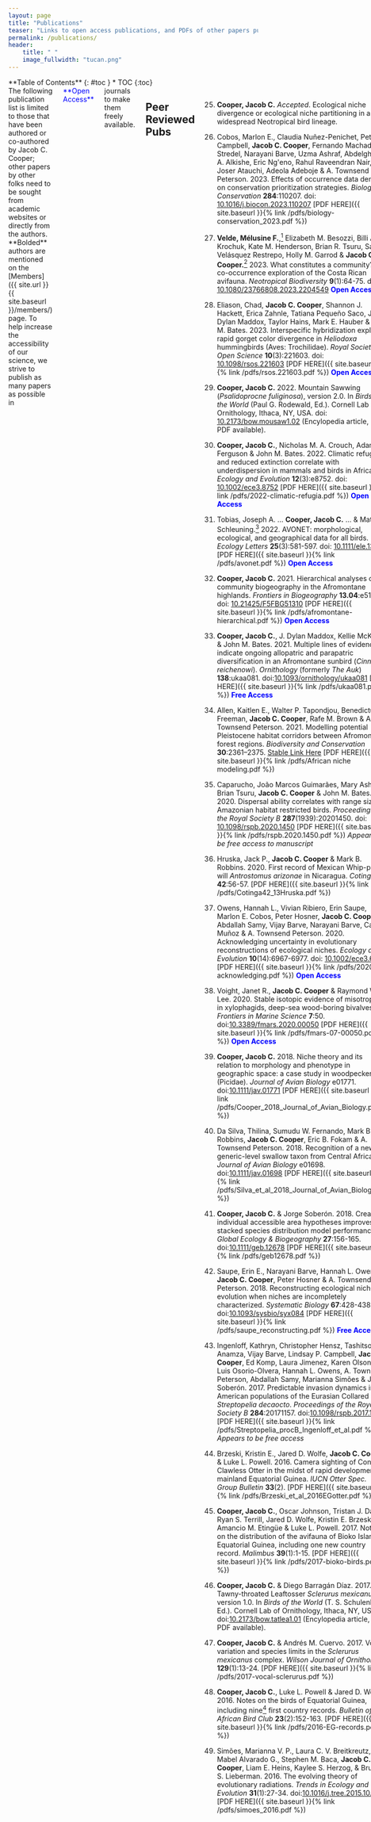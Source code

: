 ```yaml
---
layout: page
title: "Publications"
teaser: "Links to open access publications, and PDFs of other papers published."
permalink: /publications/
header:
    title: " "
    image_fullwidth: "tucan.png"
---
```

<div class="row">
<div class="medium-4 medium-push-8 columns" markdown="1">
<div class="panel radius" markdown="1">
**Table of Contents**
{: #toc }
*  TOC
{:toc}
</div>
</div><!-- /.medium-4.columns -->

<div class="medium-8 medium-pull-4 columns" markdown="1">
The following publication list is limited to those that have been authored or co-authored by Jacob C. Cooper; other papers by other folks need to be sought from academic websites or directly from the authors. **Bolded** authors are mentioned on the [Members]({{ site.url }}{{ site.baseurl }}/members/) page. To help increase the accessibility of our science, we strive to publish as many papers as possible in <span style="color:blue">**Open Access**</span> journals to make them freely available.

## Peer Reviewed Pubs

25. **Cooper, Jacob C.** *Accepted*. Ecological niche divergence or ecological niche partitioning in a widespread Neotropical bird lineage.

24. Cobos, Marlon E., Claudia Nuñez-Penichet, Peter D. Campbell, **Jacob C. Cooper**, Fernando Machado-Stredel, Narayani Barve, Uzma Ashraf, Abdelghafar A. Alkishe, Eric Ng'eno, Rahul Raveendran Nair, P. Joser Atauchi, Adeola Adeboje & A. Townsend Peterson. 2023. Effects of occurrence data density on conservation prioritization strategies. *Biological Conservation* **284**:110207. doi: [10.1016/j.biocon.2023.110207](https://doi.org/10.1016/j.biocon.2023.110207) [PDF HERE]({{ site.baseurl }}{% link /pdfs/biology-conservation_2023.pdf %})

23. **Velde, Mélusine F.**,[^3] Elizabeth M. Besozzi, Billi A. Krochuk, Kate M. Henderson, Brian R. Tsuru, Sara Velásquez Restrepo, Holly M. Garrod & **Jacob C. Cooper.**[^3] 2023. What constitutes a community? A co-occurrence exploration of the Costa Rican avifauna. *Neotropical Biodiversity* **9**(1):64-75. doi: [10.1080/23766808.2023.2204549](https://doi.org/10.1080/23766808.2023.2204549) <span style="color:blue">**Open Access**</span>
    
22. Eliason, Chad, **Jacob C. Cooper**, Shannon J. Hackett, Erica Zahnle, Tatiana Pequeño Saco, J. Dylan Maddox, Taylor Hains, Mark E. Hauber & John M. Bates. 2023. Interspecific hybridization explains rapid gorget color divergence in *Heliodoxa* hummingbirds (Aves:  Trochilidae). *Royal Society Open Science* **10**(3):221603. doi: [10.1098/rsos.221603](https://doi.org/10.1098/rsos.221603) [PDF HERE]({{ site.baseurl }}{% link /pdfs/rsos.221603.pdf %}) <span style="color:blue">**Open Access**</span>
	
21. **Cooper, Jacob C.** 2022. Mountain Sawwing (*Psalidoprocne fuliginosa*), version 2.0. In *Birds of the World* (Paul G. Rodewald, Ed.). Cornell Lab of Ornithology, Ithaca, NY, USA. doi: [10.2173/bow.mousaw1.02](https://doi.org/10.2173/bow.mousaw1.02) (Encylopedia article, no PDF available).
	
20. **Cooper, Jacob C.**, Nicholas M. A. Crouch, Adam W. Ferguson & John M. Bates. 2022. Climatic refugia and reduced extinction correlate with underdispersion in mammals and birds in Africa. *Ecology and Evolution* **12**(3):e8752. doi: [10.1002/ece3.8752](https://doi.org/10.1002/ece3.8752) [PDF HERE]({{ site.baseurl }}{% link /pdfs/2022-climatic-refugia.pdf %}) <span style="color:blue">**Open Access**</span>
	
19. Tobias, Joseph A. ... **Cooper, Jacob C.** ... & Matthias Schleuning.[^2] 2022. AVONET: morphological, ecological, and geographical data for all birds. *Ecology Letters* **25**(3):581-597. doi: [10.1111/ele.13898](https://doi.org/10.1111/ele.13898) [PDF HERE]({{ site.baseurl }}{% link /pdfs/avonet.pdf %}) <span style="color:blue">**Open Access**</span>
	
18. **Cooper, Jacob C.** 2021. Hierarchical analyses of community biogeography in the Afromontane highlands. *Frontiers in Biogeography* **13.04**:e51310. doi: [10.21425/F5FBG51310](https://doi.org/10.21425/F5FBG51310) [PDF HERE]({{ site.baseurl }}{% link /pdfs/afromontane-hierarchical.pdf %}) <span style="color:blue">**Open Access**</span>
	
17. **Cooper, Jacob C.**, J. Dylan Maddox, Kellie McKague & John M. Bates. 2021. Multiple lines of evidence indicate ongoing allopatric and parapatric diversification in an Afromontane sunbird (*Cinnyris reichenowi*). *Ornithology* (formerly *The Auk*) **138**:ukaa081. doi:[10.1093/ornithology/ukaa081](https://doi.org/10.1093/ornithology/ukaa081) [PDF HERE]({{ site.baseurl }}{% link /pdfs/ukaa081.pdf %}) <span style="color:blue">**Free Access**</span>
	
16. Allen, Kaitlen E., Walter P. Tapondjou, Benedictus Freeman, **Jacob C. Cooper**, Rafe M. Brown & A. Townsend Peterson. 2021. Modelling potential Pleistocene habitat corridors between Afromontane forest regions. *Biodiversity and Conservation* **30**:2361–2375. [Stable Link Here](https://link.springer.com/article/10.1007/s10531-021-02198-4) [PDF HERE]({{ site.baseurl }}{% link /pdfs/African niche modeling.pdf %})
	
15. Caparucho, João Marcos Guimarães, Mary Ashley, Brian Tsuru, **Jacob C. Cooper** & John M. Bates. 2020. Dispersal ability correlates with range size in Amazonian habitat restricted birds. *Proceedings of the Royal Society B* **287**(1939):20201450. doi: [10.1098/rspb.2020.1450](https://doi.org/10.1098/rspb.2020.1450) [PDF HERE]({{ site.baseurl }}{% link /pdfs/rspb.2020.1450.pdf %}) *Appears to be free access to manuscript*

14. Hruska, Jack P., **Jacob C. Cooper** & Mark B. Robbins. 2020. First record of Mexican Whip-poor-will *Antrostomus arizonae* in Nicaragua. *Cotinga* **42**:56-57. [PDF HERE]({{ site.baseurl }}{% link /pdfs/Cotinga42_13Hruska.pdf %})
    
13. Owens, Hannah L., Vivian Ribiero, Erin Saupe, Marlon E. Cobos, Peter Hosner, **Jacob C. Cooper**, Abdallah Samy, Vijay Barve, Narayani Barve, Carlos Muñoz & A. Townsend Peterson. 2020. Acknowledging uncertainty in evolutionary reconstructions of ecological niches. *Ecology and Evolution* **10**(14):6967-6977. doi: [10.1002/ece3.6359](https://doi.org/10.1002/ece3.6359) [PDF HERE]({{ site.baseurl }}{% link /pdfs/2020-acknowledging.pdf %}) <span style="color:blue">**Open Access**</span>
	
12. Voight, Janet R., **Jacob C. Cooper** & Raymond W. Lee. 2020. Stable isotopic evidence of misotrophy in xylophagids, deep-sea wood-boring bivalves. *Frontiers in Marine Science* **7**:50. doi:[10.3389/fmars.2020.00050](https://doi.org/10.3389/fmars.2020.00050) [PDF HERE]({{ site.baseurl }}{% link /pdfs/fmars-07-00050.pdf %}) <span style="color:blue">**Open Access**</span>
	
11. **Cooper, Jacob C.** 2018. Niche theory and its relation to morphology and phenotype in geographic space: a case study in woodpeckers (Picidae). *Journal of Avian Biology* e01771. doi:[10.1111/jav.01771](https://doi.org/10.1111/jav.01771) [PDF HERE]({{ site.baseurl }}{% link /pdfs/Cooper_2018_Journal_of_Avian_Biology.pdf %})
	
10. Da Silva, Thilina, Sumudu W. Fernando, Mark B. Robbins, **Jacob C. Cooper**, Eric B. Fokam & A. Townsend Peterson. 2018. Recognition of a new generic-level swallow taxon from Central Africa. *Journal of Avian Biology* e01698. doi:[10.1111/jav.01698](https://doi.org/10.1111/jav.01698) [PDF HERE]({{ site.baseurl }}{% link /pdfs/Silva_et_al_2018_Journal_of_Avian_Biology.pdf %})
	
9. **Cooper, Jacob C.** & Jorge Soberón. 2018. Creating individual accessible area hypotheses improves stacked species distribution model performance. *Global Ecology & Biogeography* **27**:156-165. doi:[10.1111/geb.12678](https://doi.org/10.1111/geb.12678) [PDF HERE]({{ site.baseurl }}{% link /pdfs/geb12678.pdf %})
	
8. Saupe, Erin E., Narayani Barve, Hannah L. Owens, **Jacob C. Cooper**, Peter Hosner & A. Townsend Peterson. 2018. Reconstructing ecological niche evolution when niches are incompletely characterized. *Systematic Biology* **67**:428-438. doi:[10.1093/sysbio/syx084](https://doi.org/10.1093/sysbio/syx084) [PDF HERE]({{ site.baseurl }}{% link /pdfs/saupe_reconstructing.pdf %}) <span style="color:blue">**Free Access**</span>
	
7. Ingenloff, Kathryn, Christopher Hensz, Tashitso Anamza, Vijay Barve, Lindsay P. Campbell, **Jacob C. Cooper**, Ed Komp, Laura Jimenez, Karen Olson, Luis Osorio-Olvera, Hannah L. Owens, A. Townsend Peterson, Abdallah Samy, Marianna Simões & Jorge Soberón. 2017. Predictable invasion dynamics in American populations of the Eurasian Collared Dove *Streptopelia decaocto*. *Proceedings of the Royal Society B* **284**:20171157. doi:[10.1098/rspb.2017.1157](https://doi.org/10.1098/rspb.2017.1157) [PDF HERE]({{ site.baseurl }}{% link /pdfs/Streptopelia_procB_Ingenloff_et_al.pdf %}) *Appears to be free access*
	
6. Brzeski, Kristin E., Jared D. Wolfe, **Jacob C. Cooper** & Luke L. Powell. 2016. Camera sighting of Congo Clawless Otter in the midst of rapid development on mainland Equatorial Guinea. *IUCN Otter Spec. Group Bulletin* **33**(2). [PDF HERE]({{ site.baseurl }}{% link /pdfs/Brzeski_et_al_2016EGotter.pdf %})
	
5. **Cooper, Jacob C.**, Oscar Johnson, Tristan J. Davis, Ryan S. Terrill, Jared D. Wolfe, Kristin E. Brzeski, Amancio M. Etingüe & Luke L. Powell. 2017. Notes on the distribution of the avifauna of Bioko Island, Equatorial Guinea, including one new country record. *Malimbus* **39**(1):1-15. [PDF HERE]({{ site.baseurl }}{% link /pdfs/2017-bioko-birds.pdf %})
	
4. **Cooper, Jacob C.** & Diego Barragán Díaz. 2017. Tawny-throated Leaftosser *Sclerurus mexicanus*, version 1.0. In *Birds of the World* (T. S. Schulenberg, Ed.). Cornell Lab of Ornithology, Ithaca, NY, USA. doi:[10.2173/bow.tatlea1.01](https://doi.org/10.2173/bow.tatlea1.01) (Encylopedia article, no PDF available).
	
3. **Cooper, Jacob C.** & Andrés M. Cuervo. 2017. Vocal variation and species limits in the *Sclerurus mexicanus* complex. *Wilson Journal of Ornithology* **129**(1):13-24. [PDF HERE]({{ site.baseurl }}{% link /pdfs/2017-vocal-sclerurus.pdf %})
	
2. **Cooper, Jacob C.**, Luke L. Powell & Jared D. Wolfe. 2016. Notes on the birds of Equatorial Guinea, including nine[^1] first country records. *Bulletin of the African Bird Club* **23**(2):152-163. [PDF HERE]({{ site.baseurl }}{% link /pdfs/2016-EG-records.pdf %})
	
1. Simões, Marianna V. P., Laura C. V. Breitkreutz, Mabel Alvarado G., Stephen M. Baca, **Jacob C. Cooper**, Liam E. Heins, Kaylee S. Herzog, & Bruce S. Lieberman. 2016. The evolving theory of evolutionary radiations. *Trends in Ecology and Evolution* **31**(1):27-34. doi:[10.1016/j.tree.2015.10.007](https://doi.org/10.1016/j.tree.2015.10.007) [PDF HERE]({{ site.baseurl }}{% link /pdfs/simoes_2016.pdf %})
	
[^3]: These authors should be considered co-first author.
[^2]: Too many authors to list succinctly, please see article directly.
[^1]: One taxon (*Hieraaetus wahlbergi*) misidentified; see correction.
	
--------
	
# Other Manuscripts
		
## Preprints

3. **Cooper, Jacob C.** 2024. Ecological niche divergence or ecological niche partitioning in a widespread Neotropical bird lineage. doi: [10.1101/2024.01.18.576294](https://doi.org/10.1101/2024.01.18.576294) <span style="color:blue">**Open Access**</span>

2. **Velde, Mélusine F.**, **Jacob C. Cooper** & Holly M. Garrod. 2023. Testing the accuracy of species distribution models based on community science data. *bioRxiv*. doi: [10.1101/2023.01.13.523331](https://doi.org/10.1101/2023.01.13.523331) <span style="color:blue">**Open Access**</span>
    
1. **Cooper, Jacob C.** & Diego Barragán Díaz. 2022. Is niche divergence more likely in parapatry? A test in *Sclerurus mexicanus* sensu lato (Aves:  Furnariidae). bioRxiv. doi: [10.1101/2022.12.06.519370](https://doi.org/10.1101/2022.12.06.519370) <span style="color:blue">**Open Access**</span>
	
--------
	
## Articles
	
2. **Cooper, Jacob C.** 2020. Depredation of Golden-crowned Kinglet (*Regulus satrapa*) by a presumed American Bullfrog (*Lithobates catesbeianus*) in an urban park. *Meadowlark* **29.4**:10-11. [PDF HERE]({{ site.baseurl }}{% link /pdfs/kinglet.pdf %})
	
1. **Cooper, Jacob C.** 2017. Book review of *Why Birds Matter* edited by Çağan Hakkı Şekercioğlu, Daniel G. Wenny & Christopher J. Whelan. *Quarterly Review of Biology* **92**:464-465. doi:[10.1086/694954](https://doi.org/10.1086/694954) [PDF HERE]({{ site.baseurl }}{% link /pdfs/whybird.pdf %})
	
--------
	
## Dissertations and Theses
	
2. **Cooper, Jacob C.** 2021. Biogeographic and Ecologic Drivers of Avian Diversity. Doctoral Dissertation for the Committee on Evolutionary Biology, University of Chicago. doi: [10.6082/uchicago.3379](https://doi.org/10.6082/uchicago.3379) <span style="color:blue">**Open Access**</span>

1. **Cooper, Jacob C.** 2016. Creating Individual Dispersal Hypotheses Improves Stacked Species Distribution Model Performance. Master's Thesis for the Department of Ecology & Evolutionary Biology, University of Kansas. [Stable url](http://hdl.handle.net/1808/21834) <span style="color:blue">**Open Access**</span>.